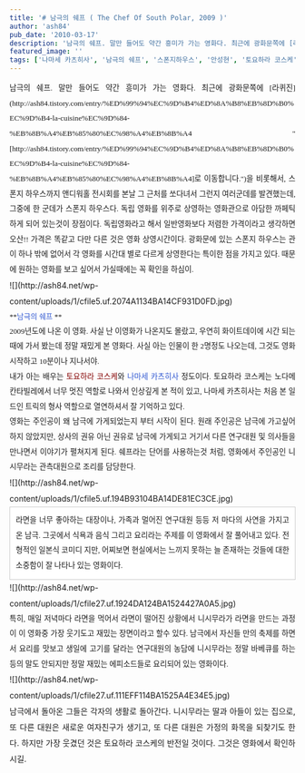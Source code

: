```yaml
---
title: '# 남극의 쉐프 ( The Chef Of South Polar, 2009 )'
author: 'ash84'
pub_date: '2010-03-17'
description: '남극의 쉐프. 말만 들어도 약간 흥미가 가는 영화다. 최근에 광화문쪽에 [라퀴진](http://ash84.tistory.'
featured_image: ''
tags: ['나마세 카츠히사', '남극의 쉐프', '스폰지하우스', '안성현', '토요하라 코스케', '화이트데이']
---
```



<div style="text-align: justify; line-height: 2; "></div><div style="text-align: justify; line-height: 2; "></div><div style="text-align: justify; line-height: 2; "><span style="font-size: 10pt; "><span style="font-family: Dotum; ">남극의 쉐프. 말만 들어도 약간 흥미가 가는 영화다. 최근에 광화문쪽에 [라퀴진](http://ash84.tistory.com/entry/%ED%99%94%EC%9D%B4%ED%8A%B8%EB%8D%B0%EC%9D%B4-la-cuisine%EC%9D%84-%EB%8B%A4%EB%85%80%EC%98%A4%EB%8B%A4 "[http://ash84.tistory.com/entry/%ED%99%94%EC%9D%B4%ED%8A%B8%EB%8D%B0%EC%9D%B4-la-cuisine%EC%9D%84-%EB%8B%A4%EB%85%80%EC%98%A4%EB%8B%A4]로 이동합니다.")을 비롯해서, 스폰지 하우스까지 앤디워홀 전시회를 본날 그 근처를 쏘다녀서 그런지 여러군데를 발견했는데, 그중에 한 군데가 스폰지 하우스다. 독립 영화를 위주로 상영하는 영화관으로 아담한 까페틱하게 되어 있는것이 장점이다. 독립영화라고 해서 일반영화보다 저렴한 가격이라고 생각하면 오산!! 가격은 똑같고 다만 다른 것은 영화 상영시간이다. 광화문에 있는 스폰지 하우스는 관이 하나 밖에 없어서 각 영화를 시간대 별로 다르게 상영한다는 특이한 점을 가지고 있다. 때문에 원하는 영화를 보고 싶어서 가실때에는 꼭 확인을 하심이.</span></span></div><div style="text-align: justify; line-height: 2; "><font class="Apple-style-span" face="Dotum" size="3"><span class="Apple-style-span" style="font-size: 13px; line-height: 26px;">  
</span></font></div><div style="text-align: justify; line-height: 2; "><font class="Apple-style-span" face="Dotum" size="3"><span class="Apple-style-span" style="font-size: 13px; line-height: 26px;">  
</span></font></div><div style="text-align: justify; line-height: 2; ">![](http://ash84.net/wp-content/uploads/1/cfile5.uf.2074A1134BA14CF931D0FD.jpg)</div><div style="text-align: justify; line-height: 2; "><span class="Apple-style-span" style="font-family: Dotum; line-height: 26px; font-size: 13px; ">**<font class="Apple-style-span" color="#3058D2">남극의 쉐프 </font>**</span></div><div style="text-align: justify; line-height: 2; "><span class="Apple-style-span" style="font-family: Dotum; line-height: 26px; font-size: 13px; ">  
</span></div><div style="text-align: justify; line-height: 2; "><span style="font-size: 10pt; "><span style="font-family: Dotum; ">2009년도에 나온 이 영화. 사실 난 이영화가 나온지도 몰랐고, 우연히 화이트데이에 시간 되는 때에 가서 봤는데 정말 재밌게 본 영화다. 사실 아는 인물이 한 2명정도 나오는데, 그것도 영화 시작하고 10분이나 지나서야. </span></span></div><div style="text-align: justify; line-height: 2; "></div><div style="text-align: justify; line-height: 2; "><span style="font-size: 10pt; "><span style="font-family: Dotum; ">내가 아는 배우는 <font class="Apple-style-span" color="#840000">토요하라 코스케</font>와 <font class="Apple-style-span" color="#3058D2">나마세 카츠히사</font> 정도이다. 토요하라 코스케는 노다메 칸타빌레에서 너무 멋진 역할로 나와서 인상깊게 본 적이 있고, 나마세 카츠히사는 처음 본 일드인 트릭의 형사 역할으로 열연하셔서 잘 기억하고 있다. </span></span></div><div style="text-align: justify; line-height: 2; "></div><div style="text-align: justify; line-height: 2; "><span style="font-size: 10pt; "><span style="font-family: Dotum; ">영화는 주인공이 왜 남극에 가게되었는지 부터 시작이 된다. 원래 주인공은 남극에 가고싶어 하지 않았지만, 상사의 권유 아닌 권유로 남극에 가게되고 거기서 다른 연구대원 및 의사들을 만나면서 이야기가 펼쳐지게 된다. 쉐프라는 단어를 사용하는것 처럼, 영화에서 주인공인 니시무라는 관측대원으로 조리를 담당한다. </span></span></div><div style="text-align: justify; line-height: 2; "></div><div style="text-align: justify; line-height: 2; ">![](http://ash84.net/wp-content/uploads/1/cfile5.uf.194B93104BA14DE81EC3CE.jpg)</div><div style="text-align: justify; line-height: 2; "></div><div style="text-align: justify; line-height: 2; "><span style="font-size: 10pt; "><span style="font-family: Dotum; "><div class="txc-textbox" style="border-top-style: solid; border-right-style: solid; border-bottom-style: solid; border-left-style: solid; border-top-width: 1px; border-right-width: 1px; border-bottom-width: 1px; border-left-width: 1px; border-top-color: rgb(203, 203, 203); border-right-color: rgb(203, 203, 203); border-bottom-color: rgb(203, 203, 203); border-left-color: rgb(203, 203, 203); background-color: rgb(255, 255, 255); padding-top: 10px; padding-right: 10px; padding-bottom: 10px; padding-left: 10px; "> 라면을 너무 좋아하는 대장이나, 가족과 멀어진 연구대원 등등 저 마다의 사연을 가지고 온 남극. 그곳에서 식욕과 음식 그리고 요리라는 주제를 이 영화에서 잘 풀어내고 있다. 전형적인 일본식 코미디 지만, 어찌보면 현실에서는 느끼지 못하는 늘 존재하는 것들에 대한 소중함이 잘 나타나 있는 영화이다. </div></span></span></div><div style="text-align: justify; line-height: 2; "></div><div style="text-align: justify; line-height: 2; "></div><div style="text-align: justify; line-height: 2; ">![](http://ash84.net/wp-content/uploads/1/cfile27.uf.1924DA124BA1524427A0A5.jpg)</div><div style="text-align: justify; line-height: 2; "></div><div style="text-align: justify; line-height: 2; "><span style="font-size: 10pt; "><span style="font-family: Dotum; ">특히, 매일 저녁마다 라면을 먹어서 라면이 떨어진 상황에서 니시무라가 라면을 만드는 과정이 이 영화중 가장 웃기도고 재밌는 장면이라고 할수 있다. 남극에서 자신들 만의 축제를 하면서 요리를 맛보고 생일에 고기를 달라는 연구대원의 농담에 니시무라는 정말 바베큐를 하는 등의 말도 안되지만 정말 재밌는 에피소드들로 요리되어 있는 영화이다. </span></span></div><div style="text-align: justify; line-height: 2; "></div><div style="text-align: justify; line-height: 2; ">![](http://ash84.net/wp-content/uploads/1/cfile27.uf.111EFF114BA1525A4E34E5.jpg)</div><div style="text-align: justify; line-height: 2; "></div><div style="text-align: justify; line-height: 2; "> 남극에서 돌아온 그들은 각자의 생활로 돌아간다. 니시무라는 딸과 아들이 있는 집으로, 또 다른 대원은 새로운 여자친구가 생기고, 또 다른 대원은 가정의 화목을 되찾기도 한다. 하지만 가장 웃겼던 것은 토요하라 코스케의 반전일 것이다. 그것은 영화에서 확인하시길. </div><div style="text-align: justify; line-height: 2; "></div>

